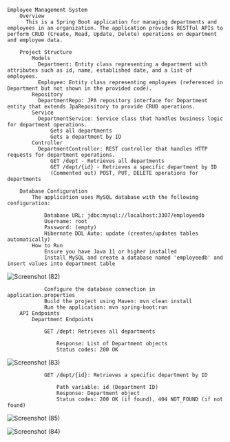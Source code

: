     Employee Management System
        Overview
          This is a Spring Boot application for managing departments and employees in an organization. The application provides RESTful APIs to perform CRUD (Create, Read, Update, Delete) operations on department and employee data.

        Project Structure
            Models
              Department: Entity class representing a department with attributes such as id, name, established date, and a list of employees.
              Employee: Entity class representing employees (referenced in Department but not shown in the provided code).
            Repository
              DepartmentRepo: JPA repository interface for Department entity that extends JpaRepository to provide CRUD operations.
            Service
              DepartmentService: Service class that handles business logic for department operations.
                  Gets all departments
                  Gets a department by ID
            Controller
              DepartmentController: REST controller that handles HTTP requests for department operations.
                  GET /dept - Retrieves all departments
                  GET /dept/{id} - Retrieves a specific department by ID
                  (Commented out) POST, PUT, DELETE operations for departments

        Database Configuration
            The application uses MySQL database with the following configuration:

                Database URL: jdbc:mysql://localhost:3307/employeedb
                Username: root
                Password: (empty)
                Hibernate DDL Auto: update (creates/updates tables automatically)
            How to Run
                Ensure you have Java 11 or higher installed
                Install MySQL and create a database named 'employeedb' and insert values into department table
![Screenshot (82)](https://github.com/user-attachments/assets/67fb5e76-068e-4cfe-9dce-3d238e0b425f)
            
                Configure the database connection in application.properties
                Build the project using Maven: mvn clean install
                Run the application: mvn spring-boot:run
        API Endpoints
            Department Endpoints

                GET /dept: Retrieves all departments

                    Response: List of Department objects
                    Status codes: 200 OK

                    
![Screenshot (83)](https://github.com/user-attachments/assets/406ba977-402e-4858-bed2-223c7befd052)

                GET /dept/{id}: Retrieves a specific department by ID

                    Path variable: id (Department ID)
                    Response: Department object
                    Status codes: 200 OK (if found), 404 NOT_FOUND (if not found)

![Screenshot (85)](https://github.com/user-attachments/assets/0fc5142b-c08b-4e83-be5a-8da76c506be7)


![Screenshot (84)](https://github.com/user-attachments/assets/a83d051e-5e0a-49eb-a2c0-ee2cf74590e5)
